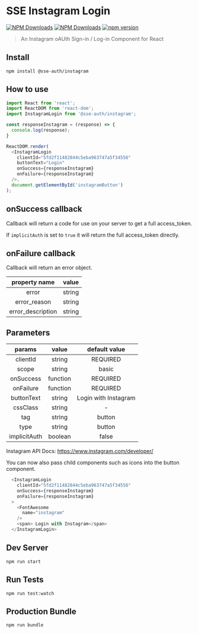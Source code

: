 # SSE Instagram Login
[![NPM Downloads](https://img.shields.io/npm/dm/%40sse-auth%2Finstagram?style=flat)](https://www.npmjs.com/package/@sse-auth/instagram)
[![NPM Downloads](https://img.shields.io/npm/dt/%40sse-auth%2Finstagram?style=flat)](https://www.npmjs.com/package/@sse-auth/instagram)
[![npm version](https://badge.fury.io/js/@sse-auth%2Finstagram.svg)](https://badge.fury.io/js/@sse-auth%2Finstagram)

> An Instagram oAUth Sign-in / Log-in Component for React

## Install
```
npm install @sse-auth/instagram

```
## How to use
```js
import React from 'react';
import ReactDOM from 'react-dom';
import InstagramLogin from '@sse-auth/instagram';

const responseInstagram = (response) => {
  console.log(response);
}

ReactDOM.render(
  <InstagramLogin
    clientId="5fd2f11482844c5eba963747a5f34556"
    buttonText="Login"
    onSuccess={responseInstagram}
    onFailure={responseInstagram}
  />,
  document.getElementById('instagramButton')
);
```
## onSuccess callback

Callback will return a code for use on your server to get a full access_token.

If ```implicitAuth``` is set to ```true``` it will return the full access_token directly.

## onFailure callback

Callback will return an error object.

| property name       |  value   |
|:-------------------:|:--------:|
|       error         |  string  |
|    error_reason     |  string  |
|  error_description  |  string  |

## Parameters

|    params    |   value  |             default value            |
|:------------:|:--------:|:------------------------------------:|
|    clientId  |  string  |               REQUIRED               |
|     scope    |  string  |                 basic                |
|   onSuccess  | function |               REQUIRED               |
|   onFailure  | function |               REQUIRED               |
|   buttonText |  string  |            Login with Instagram      |
|   cssClass   |  string  |                   -                  |
|     tag      |  string  |                button                |
|     type     |  string  |                button                |
| implicitAuth | boolean  |                false                 |


Instagram API Docs: https://www.instagram.com/developer/

You can now also pass child components such as icons into the button component.
```js
  <InstagramLogin
    clientId="5fd2f11482844c5eba963747a5f34556"
    onSuccess={responseInstagram}
    onFailure={responseInstagram}
  >
    <FontAwesome
      name="instagram"
    />
    <span> Login with Instagram</span>
  </InstagramLogin>

```
## Dev Server
```
npm run start

```
## Run Tests
```
npm run test:watch

```

## Production Bundle
```
npm run bundle
```
